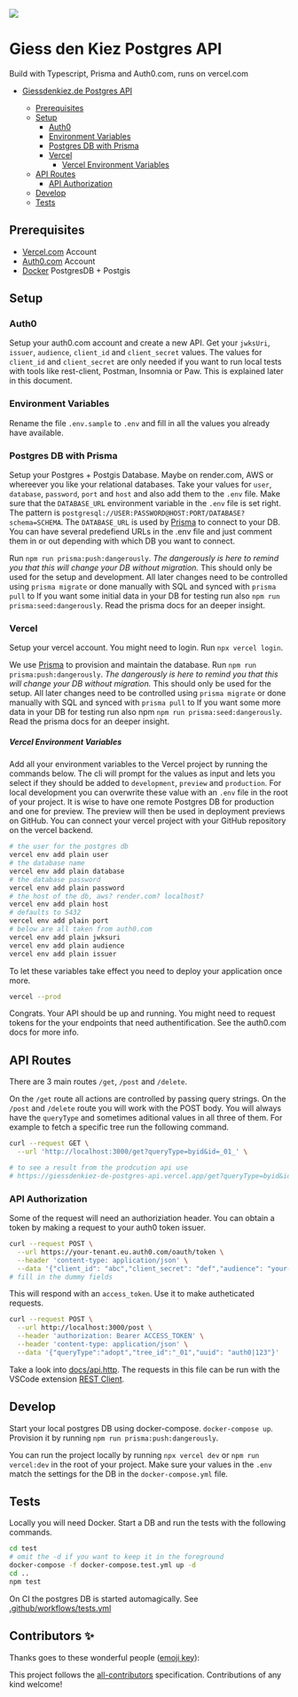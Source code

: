 ![](https://img.shields.io/badge/Build%20with%20%E2%9D%A4%EF%B8%8F-at%20Technologiesitftung%20Berlin-blue)

# Giess den Kiez Postgres API

Build with Typescript, Prisma and Auth0.com, runs on vercel.com

- [Giessdenkiez.de Postgres API](#giessdenkiezde-postgres-api)

  - [Prerequisites](#prerequisites)
  - [Setup](#setup)
    - [Auth0](#auth0)
    - [Environment Variables](#environment-variables)
    - [Postgres DB with Prisma](#postgres-db-with-prisma)
    - [Vercel](#vercel)
      - [Vercel Environment Variables](#vercel-environment-variables)
  - [API Routes](#api-routes)
    - [API Authorization](#api-authorization)
  - [Develop](#develop)
  - [Tests](#tests)

## Prerequisites

- [Vercel.com](https://vercel.com) Account
- [Auth0.com](https://auth0.com) Account
- [Docker](https://www.docker.com/) PostgresDB + Postgis

## Setup

### Auth0

Setup your auth0.com account and create a new API. Get your `jwksUri`, `issuer`, `audience`, `client_id` and `client_secret` values. The values for `client_id` and `client_secret` are only needed if you want to run local tests with tools like rest-client, Postman, Insomnia or Paw. This is explained later in this document.

### Environment Variables

Rename the file `.env.sample` to `.env` and fill in all the values you already have available.

### Postgres DB with Prisma

Setup your Postgres + Postgis Database. Maybe on render.com, AWS or whereever you like your relational databases. Take your values for `user`, `database`, `password`, `port` and `host` and also add them to the `.env` file. Make sure that the `DATABASE_URL` environment variable in the `.env` file is set right. The pattern is `postgresql://USER:PASSWORD@HOST:PORT/DATABASE?schema=SCHEMA`. The `DATABASE_URL` is used by [Prisma](https://www.prisma.io/) to connect to your DB. You can have several predefiend URLs in the .env file and just comment them in or out depending with which DB you want to connect.

Run `npm run prisma:push:dangerously`. _The dangerously is here to remind you that this will change your DB without migration._ This should only be used for the setup and development. All later changes need to be controlled using `prisma migrate` or done manually with SQL and synced with `prisma pull` to
If you want some initial data in your DB for testing run also `npm run prisma:seed:dangerously`. Read the prisma docs for an deeper insight.

### Vercel

Setup your vercel account. You might need to login. Run `npx vercel login`.

We use [Prisma](https://www.prisma.io/) to provision and maintain the database. Run `npm run prisma:push:dangerously`. *The dangerously is here to remind you that this will change your DB without migration.* This should only be used for the setup. All later changes need to be controlled using `prisma migrate` or done manually with SQL and synced with `prisma pull` to 
If you want some more data in your DB for testing run also npm `npm run prisma:seed:dangerously`. Read the prisma docs for an deeper insight.

##### Vercel Environment Variables

Add all your environment variables to the Vercel project by running the commands below. The cli will prompt for the values as input and lets you select if they should be added to `development`, `preview` and `production`. For local development you can overwrite these value with an `.env` file in the root of your project. It is wise to have one remote Postgres DB for production and one for preview. The preview will then be used in deployment previews on GitHub. You can connect your vercel project with your GitHub repository on the vercel backend.

```bash
# the user for the postgres db
vercel env add plain user
# the database name
vercel env add plain database
# the database password
vercel env add plain password
# the host of the db, aws? render.com? localhost?
vercel env add plain host
# defaults to 5432
vercel env add plain port
# below are all taken from auth0.com
vercel env add plain jwksuri
vercel env add plain audience
vercel env add plain issuer
```

To let these variables take effect you need to deploy your application once more.

```bash
vercel --prod
```

Congrats. Your API should be up and running. You might need to request tokens for the your endpoints that need authentification. See the auth0.com docs for more info.

## API Routes

There are 3 main routes `/get`, `/post` and `/delete`.

On the `/get` route all actions are controlled by passing query strings. On the `/post` and `/delete` route you will work with the POST body. You will always have the `queryType` and sometimes aditional values in all three of them. For example to fetch a specific tree run the following command.

```bash
curl --request GET \
  --url 'http://localhost:3000/get?queryType=byid&id=_01_' \

# to see a result from the prodcution api use
# https://giessdenkiez-de-postgres-api.vercel.app/get?queryType=byid&id=_0001wka6l
```

### API Authorization

Some of the request will need an authoriziation header. You can obtain a token by making a request to your auth0 token issuer.

```bash
curl --request POST \
  --url https://your-tenant.eu.auth0.com/oauth/token \
  --header 'content-type: application/json' \
  --data '{"client_id": "abc","client_secret": "def","audience": "your-audience","grant_type": "client_credentials"}'
# fill in the dummy fields
```

This will respond with an `access_token`. Use it to make autheticated requests.

```bash
curl --request POST \
  --url http://localhost:3000/post \
  --header 'authorization: Bearer ACCESS_TOKEN' \
  --header 'content-type: application/json' \
  --data '{"queryType":"adopt","tree_id":"_01","uuid": "auth0|123"}'
```

Take a look into [docs/api.http](./docs/api.http). The requests in this file can be run with the VSCode extension [REST Client](https://marketplace.visualstudio.com/items?itemName=humao.rest-client).

## Develop

Start your local postgres DB using docker-compose. `docker-compose up`. Provision it by running `npm run prisma:push:dangerously`.

You can run the project locally by running `npx vercel dev` or `npm run vercel:dev` in the root of your project. Make sure your values in the `.env` match the settings for the DB in the `docker-compose.yml` file.

## Tests

Locally you will need Docker. Start a DB and run the tests with the following commands.

```bash
cd test
# omit the -d if you want to keep it in the foreground
docker-compose -f docker-compose.test.yml up -d
cd ..
npm test
```

On CI the postgres DB is started automagically. See [.github/workflows/tests.yml](.github/workflows/tests.yml)

<!-- redeploy dev 2021-03-15 16:00:51 -->

## Contributors ✨

Thanks goes to these wonderful people ([emoji key](https://allcontributors.org/docs/en/emoji-key)):

<!-- ALL-CONTRIBUTORS-LIST:START - Do not remove or modify this section -->
<!-- prettier-ignore-start -->
<!-- markdownlint-disable -->
<!-- markdownlint-restore -->
<!-- prettier-ignore-end -->
<!-- ALL-CONTRIBUTORS-LIST:END -->

This project follows the [all-contributors](https://github.com/all-contributors/all-contributors) specification. Contributions of any kind welcome!